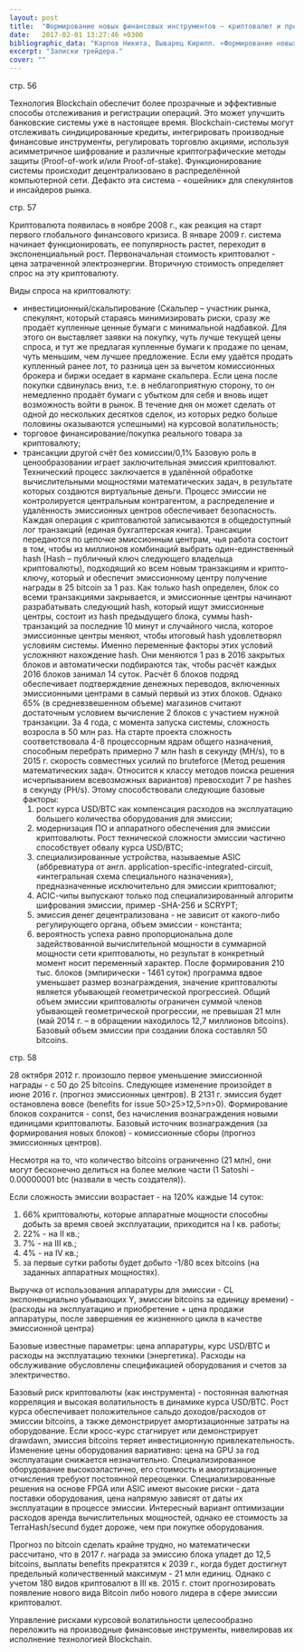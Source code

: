 ```yaml
---
layout: post
title:  "Формирование новых финансовых инструментов – криптовалют и производных финансовых инструментов на них как следствие глобального экономического кризиса 2008 года"
date:   2017-02-01 13:27:46 +0300
bibliographic_data: "Карпов Никита, Выварец Кирилл. «Формирование новых финансовых инструментов – криптовалют и производных финансовых инструментов на них как следствие глобального экономического кризиса 2008 года». Журнал «Рынок ценных бумаг», №4, 2016 г., стр.53-61"
excerpt: "Записки трейдера."
cover: ""
---
```


стр. 56 

Технология Blockchain обеспечит более прозрачные и эффективные способы отслеживания и регистрации операций. Это может улучшить банковские системы уже в настоящее время. Blockchain-системы могут отслеживать синдицированные кредиты, интегрировать производные финансовые инструменты, регулировать торговлю акциями, используя асимметричное шифрование и различные криптографические методы защиты (Proof-of-work и/или Proof-of-stake). Функционирование системы происходит децентрализовано в распределённой компьютерной сети. Дефакто эта система - «ошейник» для спекулянтов и инсайдеров рынка.

стр. 57 

Криптовалюта появилась в ноябре 2008 г., как реакция на старт первого глобального финансового кризиса. В январе 2009 г. система начинает функционировать, ее популярность растет, переходит в экспоненциальный рост. Первоначальная стоимость криптовалют - цена затраченной электроэнергии. Вторичную стоимость определяет спрос на эту криптовалюту.

Виды спроса на криптовалюту:

- инвестиционный/скальпирование (Скальпер – участник рынка, спекулянт, который стараясь минимизировать риски, сразу же продаёт купленные ценные бумаги с минимальной надбавкой. Для этого он выставляет заявки на покупку, чуть лучше текущей цены спроса, и тут же предлагая купленные бумаги к продаже по ценам, чуть меньшим, чем лучшее предложение. Если ему удаётся продать купленный ранее лот, то разница цен за вычетом комиссионных брокера и биржи оседает в кармане скальпера. Если цена после покупки сдвинулась вниз, т.е. в неблагоприятную сторону, то он немедленно продаёт бумаги с убытком для себя и вновь ищет возможность войти в рынок. В течение дня он может сделать от одной до нескольких десятков сделок, из которых редко больше половины оказываются успешными) на курсовой волатильность;
- торговое финансирование/покупка реального товара за криптовалюту;
- трансакции другой счёт без комиссии/0,1%
  Базовую роль в ценообразовании играет заключительная эмиссия криптовалют.
  Технический процесс заключается в удалённой обработке вычислительными мощностями математических задач, в результате которых создаются виртуальные деньги. Процесс эмиссии не контролируется центральным контрагентом, а распределение и удалённость эмиссионных центров обеспечивает безопасность. Каждая операция с криптовалютой записываются в общедоступный лог транзакций (единая бухгалтерская книга).
  Трансакции передаются по цепочке эмиссионным центрам, чья работа состоит в том, чтобы из миллионов комбинаций выбрать один-единственный hash (Hash – публичный ключ следующего владельца криптовалюты), подходящий ко всем новым транзакциям и крипто-ключу, который и обеспечит эмиссионному центру получение награды в 25 bitcoin за 1 раз.
  Как только hash определен, блок со всеми транзакциями закрывается, и эмиссионные центры начинают разрабатывать следующий hash, который ищут эмиссионные центры, состоит из hash предыдущего блока, суммы hash-транзакций за последние 10 минут и случайного числа, которое эмиссионные центры меняют, чтобы итоговый hash удовлетворял условиям системы. Именно переменные факторы этих условий усложняют нахождение hash. Они меняются 1 раз в 2016 закрытых блоков и автоматически подбираются так, чтобы расчёт каждых 2016 блоков занимал 14 суток.
  Расчёт 6 блоков подряд обеспечивает подтверждение денежных переводов, включенных эмиссионными центрами в самый первый из этих блоков. Однако 65% (в средневзвешенном объеме) магазинов считают достаточным условием вычисление 2 блоков с участием нужной транзакции. За 4 года, с момента запуска системы, сложность возросла в 50 млн раз.
  На старте проекта сложность соответствовала 4-8 процессорным ядрам общего назначения, способным перебрать примерно 7 млн hash в секунду (MH/s), то в 2015 г. скорость совместных усилий по bruteforce (Метод решения математических задач. Относится к классу методов поиска решения исчерпыванием всевозможных вариантов) превосходит 7 pe hashes в секунду (PH/s).
  Этому способствовали следующие базовые факторы:
  1) рост курса USD/BTC как компенсация расходов на эксплуатацию большего количества оборудования для эмиссии;
  2) модернизация ПО и аппаратного обеспечения для эмиссии криптовалюты. Рост технической сложности эмиссии частично способствует обвалу курса USD/BTC;
  3) специализированные устройства, называемые ASIC (аббревиатура от англ. application-specific-integrated-circuit, «интегральная схема специального назначения»), предназначенные исключительно для эмиссии криптовалют;
  4) ACIС-чипы выпускают только под специализированный алгоритм шифрования эмиссии, пример -SHA-256 и SCRYPT;
  5) эмиссия денег децентрализована - не зависит от какого-либо регулирующего органа, объем эмиссии - константа;
  6) вероятность успеха равно пропорциональна доле задействованной вычислительной мощности в суммарной мощности сети криптовалюты, но результат в конкретный момент носит переменный характер.
  После формирования 210 тыс. блоков (эмпирически - 1461 суток) программа вдвое уменьшает размер вознаграждения, значение криптовалюты является убывающей геометрической прогрессией. Общий объем эмиссии криптовалюты ограничен суммой членов убывающей геометрической прогрессии, не превышая 21 млн (май 2014 г. – в обращении находилось 12,7 миллионов bitcoins). Базовый объем эмиссии при создании блока составлял 50 bitcoins.

стр. 58

28 октября 2012 г. произошло первое уменьшение эмиссионной награды - с 50 до 25 bitcoins. Следующее изменение произойдет в июне 2016 г. (прогноз эмиссионных центров). В 2131 г. эмиссия будет остановлена вовсе (benefits for issue 50>25>12,5>п>0). Формирование блоков сохранится - const, без начисления вознаграждения новыми единицами криптовалюты. Базовый источник вознаграждения (за формирования новых блоков) - комиссионные сборы (прогноз эмиссионных центров).

Несмотря на то, что количество bitcoins ограниченно (21 млн), они могут бесконечно делиться на более мелкие части (1 Satoshi - 0.00000001 btc (назвали в честь создателя)).

Если сложность эмиссии возрастает - на 120% каждые 14 суток:

1. 66% криптовалюты, которые аппаратные мощности способны добыть за время своей эксплуатации, приходится на I кв. работы;
2. 22% - на II кв.;
3. 7% - на III кв.;
4. 4% - на IV кв.;
5. за первые сутки работы будет добыто -1/80 всех bitcoins (на заданных аппаратных мощностях).

Выручка от использования аппаратуры для эмиссии - CL экспоненциально убывающих Y, эмиссии bitcoins за единицу времени) - (расходы на эксплуатацию и приобретение + цена продажи аппаратуры, после завершения ее жизненного цикла в качестве эмиссионной центра)

Базовые известные параметры: цена аппаратуры, курс USD/BTC и расходы на эксплуатацию техники (энергетика). Расходы на обслуживание обусловлены спецификацией оборудования и счетов за электричество.

Базовый риск криптовалюты (как инструмента) - постоянная валютная корреляция и высокая волатильность в динамике курса USD/BTC. Рост курса обеспечивает положительное сальдо доходов/расходов от эмиссии bitcoins, а также демонстрирует амортизационные затраты на оборудование. Если кросс-курс стагнирует или демонстрирует drawdawn, эмиссия bitcoins теряет инвестиционную привлекательность. Изменение цены оборудования вариативно: цена на GPU за год эксплуатации снижается незначительно. Специализированное оборудование высокоэластично, его стоимость и амортизационные отчисления требуют постоянной переоценки. Специализированные решения на основе FPGA или ASIC имеют высокие риски - дата поставки оборудования, цена напрямую зависят от даты их эксплуатации в процессе эмиссии. Интересный вариант оптимизации расходов аренда вычислительных мощностей, однако ее стоимость за TerraHash/secund будет дороже, чем при покупке оборудования.

Прогноз по bitcoin сделать крайне трудно, но математически рассчитано, что в 2017 г. награда за эмиссию блока упадет до 12,5 bitcoins, выплаты benefits прекратятся к 2039 г., когда будет достигнут предельный количественный максимум - 21 млн единиц. Однако с учетом 180 видов криптовалют в III кв. 2015 г. стоит прогнозировать появление нового вида Bitcoin либо нового лидера в сфере эмиссии криптовалют.

Управление рисками курсовой волатильности целесообразно переложить на производные финансовые инструменты, нивелировав их исполнение технологией Blockchain.
